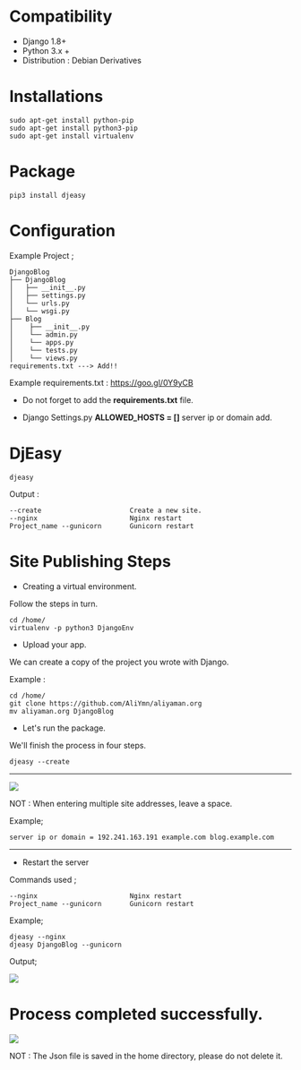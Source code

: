 # Compatibility

* Django 1.8+
* Python 3.x + 
* Distribution : Debian Derivatives

# **Installations**


    sudo apt-get install python-pip
    sudo apt-get install python3-pip
    sudo apt-get install virtualenv

# Package

    pip3 install djeasy



# Configuration

Example Project ;

    DjangoBlog 
    ├── DjangoBlog
    │   ├── __init__.py
    │   ├── settings.py
    │   └── urls.py
    │   └── wsgi.py
    ├── Blog
    │    ├── __init__.py
    │    └── admin.py
    │    └── apps.py
    │    └── tests.py
    │    └── views.py
    requirements.txt ---> Add!!

Example requirements.txt : https://goo.gl/0Y9yCB

* Do not forget to add the **requirements.txt** file.

* Django Settings.py **ALLOWED_HOSTS = []**  server ip or domain add.

# DjEasy

    djeasy
 
 Output :

    --create                      Create a new site.
    --nginx                       Nginx restart
    Project_name --gunicorn       Gunicorn restart


# Site Publishing Steps

* Creating a virtual environment.

Follow the steps in turn.

    cd /home/
    virtualenv -p python3 DjangoEnv

* Upload your app.

We can create a copy of the project you wrote with Django.

Example :

    cd /home/
    git clone https://github.com/AliYmn/aliyaman.org
    mv aliyaman.org DjangoBlog

* Let's run the package.

We'll finish the process in four steps.

    djeasy --create
 
 ***
 
 <img src="https://i3.wp.com/www.python.tc/wp-content/uploads/2017/02/djeasy-django-site-kurma.png"/>

NOT : When entering multiple site addresses, leave a space.

Example;

    server ip or domain = 192.241.163.191 example.com blog.example.com
***

* Restart the server

Commands used ;

    --nginx                       Nginx restart
    Project_name --gunicorn       Gunicorn restart
    
Example;

    djeasy --nginx
    djeasy DjangoBlog --gunicorn
    
Output;

<img src="http://image.prntscr.com/image/3ef690aebe3a478582bf9c50e6999f0d.png"/>

# Process completed successfully.

<img src="http://image.prntscr.com/image/e4e221f9cb3443a9b033db912c6a2814.png"/>

NOT : The Json file is saved in the home directory, please do not delete it.






    
    

